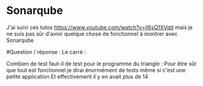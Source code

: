 # Sonarqube

J'ai suivi ces tutos https://www.youtube.com/watch?v=jI6sQ1XVqtI mais je ne suis pas sûr d'avoir quelque chose de fonctionnel à montrer avec Sonarqube

#Question / réponse :
Le carré : 

Combien de test faut-il de test pour le programme du triangle :
Pour être sûr que tout est fonctionnel je dirai énormément de tests même si c'est une petite application
Et effectivement il y en avait plus de 14
